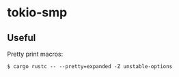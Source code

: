 tokio-smp
=========

Useful
------

Pretty print macros:

```
$ cargo rustc -- --pretty=expanded -Z unstable-options
```